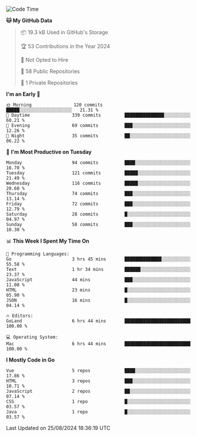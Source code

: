 <!--START_SECTION:waka-->
![Code Time](http://img.shields.io/badge/Code%20Time-1%2C223%20hrs%201%20min-blue)

**🐱 My GitHub Data** 

> 📦 19.3 kB Used in GitHub's Storage 
 > 
> 🏆 53 Contributions in the Year 2024
 > 
> 🚫 Not Opted to Hire
 > 
> 📜 58 Public Repositories 
 > 
> 🔑 1 Private Repositories 
 > 
**I'm an Early 🐤** 

```text
🌞 Morning                120 commits         █████░░░░░░░░░░░░░░░░░░░░   21.31 % 
🌆 Daytime                339 commits         ███████████████░░░░░░░░░░   60.21 % 
🌃 Evening                69 commits          ███░░░░░░░░░░░░░░░░░░░░░░   12.26 % 
🌙 Night                  35 commits          ██░░░░░░░░░░░░░░░░░░░░░░░   06.22 % 
```
📅 **I'm Most Productive on Tuesday** 

```text
Monday                   94 commits          ████░░░░░░░░░░░░░░░░░░░░░   16.70 % 
Tuesday                  121 commits         █████░░░░░░░░░░░░░░░░░░░░   21.49 % 
Wednesday                116 commits         █████░░░░░░░░░░░░░░░░░░░░   20.60 % 
Thursday                 74 commits          ███░░░░░░░░░░░░░░░░░░░░░░   13.14 % 
Friday                   72 commits          ███░░░░░░░░░░░░░░░░░░░░░░   12.79 % 
Saturday                 28 commits          █░░░░░░░░░░░░░░░░░░░░░░░░   04.97 % 
Sunday                   58 commits          ███░░░░░░░░░░░░░░░░░░░░░░   10.30 % 
```


📊 **This Week I Spent My Time On** 

```text
💬 Programming Languages: 
Go                       3 hrs 45 mins       ██████████████░░░░░░░░░░░   55.58 % 
Text                     1 hr 34 mins        ██████░░░░░░░░░░░░░░░░░░░   23.37 % 
JavaScript               44 mins             ███░░░░░░░░░░░░░░░░░░░░░░   11.00 % 
HTML                     23 mins             █░░░░░░░░░░░░░░░░░░░░░░░░   05.90 % 
JSON                     16 mins             █░░░░░░░░░░░░░░░░░░░░░░░░   04.14 % 

🔥 Editors: 
GoLand                   6 hrs 44 mins       █████████████████████████   100.00 % 

💻 Operating System: 
Mac                      6 hrs 44 mins       █████████████████████████   100.00 % 
```

**I Mostly Code in Go** 

```text
Vue                      5 repos             ████░░░░░░░░░░░░░░░░░░░░░   17.86 % 
HTML                     3 repos             ███░░░░░░░░░░░░░░░░░░░░░░   10.71 % 
JavaScript               2 repos             ██░░░░░░░░░░░░░░░░░░░░░░░   07.14 % 
CSS                      1 repo              █░░░░░░░░░░░░░░░░░░░░░░░░   03.57 % 
Java                     1 repo              █░░░░░░░░░░░░░░░░░░░░░░░░   03.57 % 
```




 Last Updated on 25/08/2024 18:36:19 UTC
<!--END_SECTION:waka-->
